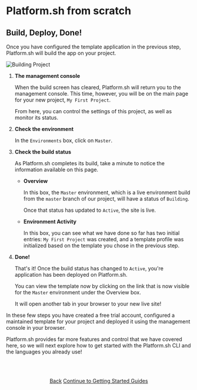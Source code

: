 # Platform.sh from scratch

## Build, Deploy, Done!

Once you have configured the template application in the previous step, Platform.sh will build the app on your project.

   ![Building Project](/images/getting-started/building-project.png)

1. **The management console**

   When the build screen has cleared, Platform.sh will return you to the management console. This time, however, you will be on the main page for your new project, `My First Project`.
   
   From here, you can control the settings of this project, as well as monitor its status.
   
2. **Check the environment**

   In the `Environments` box, click on `Master`.
   
3. **Check the build status**

   As Platform.sh completes its build, take a minute to notice the information available on this page.
   
   * **Overview**
   
      In this box, the `Master` environment, which is a live environment build from the `master` branch of our project, will have a status of `Building`. 
      
      Once that status has updated to `Active`, the site is live.
      
   * **Environment Activity**
   
      In this box, you can see what we have done so far has two initial entries: `My First Project` was created, and a template profile was initialized based on the template you chose in the previous step.
   
4. **Done!**

   That's it! Once the build status has changed to `Active`, you're application has been deployed on Platform.sh.
   
   You can view the template now by clicking on the link that is now visible for the `Master` environment under the Overview box. 
   
   It will open another tab in your browser to your new live site!
   
   
In these few steps you have created a free trial account, configured a maintained template for your project and deployed it using the management console in your browser. 

Platform.sh provides far more features and control that we have covered here, so we will next explore how to get started with the Platform.sh CLI and the languages you already use!

<html>
<head>
<link rel="stylesheet" href="/styles/styles.css">
</head>
<body>

<br/><br/>

<center>

<a href="/gettingstarted/languages/java/demo/step-2.html" class="buttongen small">Back</a>
<a href="/gettingstarted/languages/java.html" class="buttongen small">Continue to Getting Started Guides</a>

</center>

<br/><br/>

</body>
</html>
